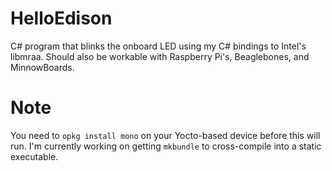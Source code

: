 # HelloEdison
C# program that blinks the onboard LED using my C# bindings to Intel's libmraa. Should also be workable with Raspberry Pi's, Beaglebones, and MinnowBoards.

# Note
You need to `opkg install mono` on your Yocto-based device before this will run. I'm currently working on getting `mkbundle` to cross-compile into a static executable.
